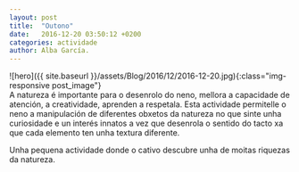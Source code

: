 ```yaml
---
layout: post
title:  "Outono"
date:   2016-12-20 03:50:12 +0200
categories: actividade
author: Alba García.
---
```

![hero]({{ site.baseurl }}/assets/Blog/2016/12/2016-12-20.jpg){:class="img-responsive post_image"}
<br>
A natureza é importante para o desenrolo do neno, mellora a capacidade de atención, a creatividade, aprenden a respetala.
Esta actividade permitelle o neno a manipulación de diferentes obxetos da natureza no que sinte unha curiosidade e un interés innatos a vez que  desenrola o sentido do tacto xa que cada elemento ten unha textura diferente.
 
Unha pequena actividade donde o cativo descubre unha de moitas riquezas da natureza.




